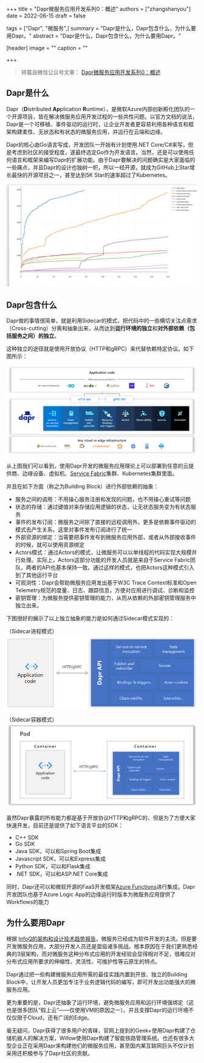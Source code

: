+++
title = "Dapr微服务应用开发系列0：概述"
authors = ["zhangshanyou"]
date =  2022-06-15
draft = false

tags = ["Dapr", "微服务",]
summary = "Dapr是什么，Dapr包含什么，为什么要用Dapr。"
abstract = "Dapr是什么，Dapr包含什么，为什么要用Dapr。"

[header]
image = ""
caption = ""

+++

> 转载自微信公众号文章： [Dapr微服务应用开发系列0：概述](https://mp.weixin.qq.com/s?__biz=MjM5MTc4MDM1MQ==&mid=2651737738&idx=2&sn=79a0ece858d320eea6c0e261a1ef0610&chksm=bd4ab21a8a3d3b0c83fb2702f1457fa57f1863eef8f71a28edb0e23b02d9305973fe05c8818f&mpshare=1&scene=1&srcid=0624bJzOk9GIQhHS0ADSwMAo&sharer_sharetime=1656037346637&sharer_shareid=2a8de5b546734f9f71962adcc21ecf16&exportkey=AQFHs6aAdTGEuC2PJIbfN9Y%3D&acctmode=0&pass_ticket=lpQlPVrVi6IBcR4Q5mEX4dXJ6hoEgud3PFz9wsajmE4d53A2ziAOtKx7pWf775U1&wx_header=0#rd)

## Dapr是什么

Dapr（**D**istributed **Ap**plication **R**untime），是微软Azure内部创新孵化团队的一个开源项目，皆在解决微服务应用开发过程的一些共性问题。以官方文档的说法，Dapr是一个可移植、事件驱动的运行时，让企业开发者更容易利用各种语言和框架构建柔性、无状态和有状态的微服务应用，并运行在云端和边缘。

Dapr的核心由Go语言写成，开发团队一开始有计划使用.NET Core/C#来写，但是考虑到社区的接受程度，遂最终选定Go作为开发语言。当然，还是可以使用任何语言和框架来编写Dapr的扩展功能。由于Dapr要解决的问题确实是大家面临的一些痛点，并且Dapr的设计也独树一帜，所以一经开源，就成为GitHub上Star增长最快的开源项目之一，甚至达到5K Star的速率超过了Kubernetes。

![图片](images/1.png)

## Dapr包含什么

Dapr做的事情很简单，就是利用Sidecar的模式，把代码中的一些横切关注点需求（Cross-cutting）分离和抽象出来，从而达到**运行环境的独立**和**对外部依赖（包括服务之间）的独立**。

这种独立的途径就是使用开放协议（HTTP和gRPC）来代替依赖特定协议。如下图所示：

![图片](images/2.png)

从上图我们可以看到，使用Dapr开发的微服务应用理论上可以部署到任意的云提供商、边缘设备、虚拟机、[Service Fabric](http://mp.weixin.qq.com/s?__biz=MzAwNDM5ODM3Mg==&mid=2657496111&idx=1&sn=11d7bf22f3a9b1853209fcc354dda00f&chksm=80be0064b7c989729e9143d5819d6568629ba3661a72de6c40d6c79281abd79dfc4479122663&scene=21#wechat_redirect)集群、Kubernetes集群里面。

并且在如下方面（称之为Building Block）进行外部依赖的抽象：

- 服务之间的调用：不用操心服务注册和发现的问题，也不用操心重试等问题
- 状态的存储：通过键值对来存储应用逻辑的状态，让无状态服务变为有状态服务
- 事件的发布订阅：微服务之间除了直接的远程调用外，更多是依赖事件驱动的模式去产生关系，这里对事件发布订阅进行了统一
- 外部资源的绑定：当需要把事件发布到微服务应用外部，或者从外部接收事件的时候，就可以使用资源绑定
- Actors模式：通过Actors的模式，让微服务可以以单线程的代码实现大规模并行处理。实际上，Actors这部分功能的开发人员就是来自于Service Fabric团队，两者的API也基本保持一致。通过这样的模式，也把Actors这种模式引入到了其他运行平台
- 可观测性：Dapr会帮助微服务应用发出基于W3C Trace Context标准和Open Telemetry规范的度量、日志、跟踪信息，方便对应用进行调试、诊断和监控
- 密钥管理：为微服务提供密钥管理的能力，从而从依赖的外部密钥管理服务中独立出来。

下图很好的展示了以上独立抽象的能力是如何通过Sidecar模式实现的：

（Sidecar进程模式）![图片](images/3.png)

（Sidecar容器模式）![图片](images/4.png)

虽然Dapr暴露的所有能力都是基于开放协议HTTP和gRPC的，但是为了方便大家快速开发，目前还是提供了如下语言平台的SDK：

- C++ SDK
- Go SDK
- Java SDK，可以和Spring Boot集成
- Javascript SDK，可以和Express集成
- Python SDK，可以和Flask集成
- .NET SDK，可以和ASP.NET Core集成

同时，Dapr还可以和微软开源的FaaS开发框架[Azure Functions](http://mp.weixin.qq.com/s?__biz=MzAwNDM5ODM3Mg==&mid=2657496139&idx=1&sn=da84b794a9b401758a1ae6f4fb5e7ad6&chksm=80be0000b7c98916fede23acfc0b83cac4ea9f051a4ad4ad519235dfacf053353877449623b5&scene=21#wechat_redirect)进行集成，Dapr开发团队也基于Azure Logic App的边缘运行时版本为微服务应用提供了Workflows的能力

## 为什么要用Dapr

根据 [InfoQ的架构和设计技术趋势报告](https://www.infoq.com/articles/architecture-trends-2020/)，微服务已经成为软件开发的主流。但是要开发微服务应用，大部分开发人员还是面临诸多挑战。根本原因在于我们更熟悉经典的3层架构，而对微服务这种分布式应用的开发经验会显得相对不足，很难应对分布式应用所要求的伸缩性、灵活性、可维护性等云原生的特点。

Dapr通过把一些构建微服务应用所需的最佳实践内置到开放、独立的Building Block中，让开发人员更加专注于业务逻辑代码的编写，即可开发出功能强大的微服务应用。

更为重要的是，Dapr还抽象了运行环境，避免微服务应用和运行环境强绑定（这也是很多团队“假上云”——仅使用VM的原因之一）。并且支撑Dapr的运行环境不仅仅限于Cloud，还有广阔的Edge。

毫无疑问，Dapr获得了很多用户的青睐，官网上提到的Geek+使用Dapr构建了仓储机器人的解决方案，Willow使用Dapr构建了智能铁路管理系统。也还有很多大型企业正在采用Dapr来构建他们的微服务应用，甚至国内某互联网巨头不仅计划采用还积极参与了Dapr社区的贡献。
